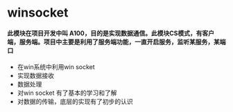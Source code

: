 # winsocket
#### 此模块在项目开发中叫 A100，目的是实现数据通信。此模块CS模式，有客户端，服务端。项目中主要是利用了服务端功能，一直开启服务，监听某服务，某端口
- 在win系统中利用win socket
- 实现数据接收
- 数据处理
- 对win socket 有了基本的学习和了解
- 对数据的传输，底层的实现有了初步的认识
